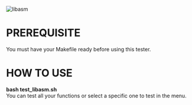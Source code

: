 ![libasm](https://user-images.githubusercontent.com/54294833/83541707-497e1380-a4fa-11ea-82ed-a974dd96a910.png)  

# PREREQUISITE

You must have your Makefile ready before using this tester.

# HOW TO USE

<b>bash test_libasm.sh</b>  
You can test all your functions or select a specific one to test in the menu.
